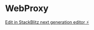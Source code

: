 # WebProxy

[Edit in StackBlitz next generation editor ⚡️](https://stackblitz.com/~/github.com/Odysseusv1/WebProxy)